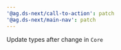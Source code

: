 ```yaml
---
'@ag.ds-next/call-to-action': patch
'@ag.ds-next/main-nav': patch
---
```


Update types after change in `Core`
